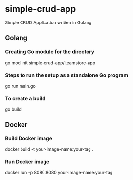 # simple-crud-app
Simple CRUD Application written in Golang

## Golang

### Creating Go module for the directory
go mod init simple-crud-app/iteamstore-app


###  Steps to run the setup as a standalone Go program
go run main.go

### To create a build
go build


## Docker

### Build Docker image
docker build -t your-image-name:your-tag .

### Run Docker image
docker run -p 8080:8080 your-image-name:your-tag
